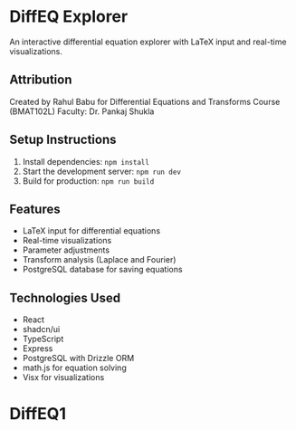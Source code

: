 # DiffEQ Explorer

An interactive differential equation explorer with LaTeX input and real-time visualizations.

## Attribution
Created by Rahul Babu for Differential Equations and Transforms Course (BMAT102L)
Faculty: Dr. Pankaj Shukla

## Setup Instructions
1. Install dependencies: `npm install`
2. Start the development server: `npm run dev`
3. Build for production: `npm run build`

## Features
- LaTeX input for differential equations
- Real-time visualizations
- Parameter adjustments
- Transform analysis (Laplace and Fourier)
- PostgreSQL database for saving equations

## Technologies Used
- React
- shadcn/ui
- TypeScript
- Express
- PostgreSQL with Drizzle ORM
- math.js for equation solving
- Visx for visualizations
# DiffEQ1
